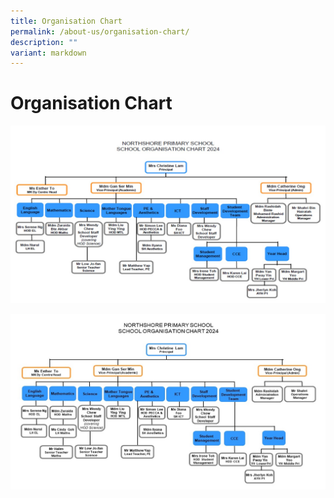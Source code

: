 ```yaml
---
title: Organisation Chart
permalink: /about-us/organisation-chart/
description: ""
variant: markdown
---
```

# **Organisation Chart**

![](/images/School_Org_Chart_updated_Jan_2024_with_MK.jpg)

![](/images/School_Org_Chart_updated_July_2024.jpg)